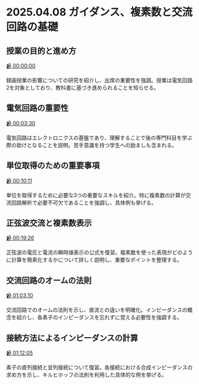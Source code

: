 # 2025.04.08 ガイダンス、複素数と交流回路の基礎

## 授業の目的と進め方

[:video_camera: 00:00:00](https://kosenjp.sharepoint.com/sites/039R73ESII/_layouts/15/embed.aspx?UniqueId=d04c620c-f40d-4ef4-91c7-2246e009207f&nav={"playbackOptions":{"startTimeInSeconds":0}})

録画授業の影響についての研究を紹介し、出席の重要性を強調。授業は電気回路2を対象としており、教科書に基づき進められることを知らせる。

## 電気回路の重要性

[:video_camera: 00:03:30](https://kosenjp.sharepoint.com/sites/039R73ESII/_layouts/15/embed.aspx?UniqueId=d04c620c-f40d-4ef4-91c7-2246e009207f&nav={"playbackOptions":{"startTimeInSeconds":210}})

電気回路はエレクトロニクスの基盤であり、理解することで後の専門科目を学ぶ際の助けとなることを説明。苦手意識を持つ学生への励ましも含まれる。

## 単位取得のための重要事項

[:video_camera: 00:10:11](https://kosenjp.sharepoint.com/sites/039R73ESII/_layouts/15/embed.aspx?UniqueId=d04c620c-f40d-4ef4-91c7-2246e009207f&nav={"playbackOptions":{"startTimeInSeconds":611}})

単位を取得するために必要な3つの重要なスキルを紹介。特に複素数の計算が交流回路解析で必要不可欠であることを強調し、具体例も挙げる。

## 正弦波交流と複素数表示

[:video_camera: 00:19:26](https://kosenjp.sharepoint.com/sites/039R73ESII/_layouts/15/embed.aspx?UniqueId=d04c620c-f40d-4ef4-91c7-2246e009207f&nav={"playbackOptions":{"startTimeInSeconds":1166}})

正弦波の電圧と電流の瞬時値表示の公式を復習。複素数を使った表現がどのように計算を簡素化するかについて詳しく説明し、重要なポイントを整理する。

## 交流回路のオームの法則

[:video_camera: 01:03:10](https://kosenjp.sharepoint.com/sites/039R73ESII/_layouts/15/embed.aspx?UniqueId=d04c620c-f40d-4ef4-91c7-2246e009207f&nav={"playbackOptions":{"startTimeInSeconds":3790}})

交流回路でのオームの法則を示し、直流との違いを明確化。インピーダンスの概念を紹介し、各素子のインピーダンスを忘れずに覚える必要性を強調する。

## 接続方法によるインピーダンスの計算

[:video_camera: 01:12:05](https://kosenjp.sharepoint.com/sites/039R73ESII/_layouts/15/embed.aspx?UniqueId=d04c620c-f40d-4ef4-91c7-2246e009207f&nav={"playbackOptions":{"startTimeInSeconds":4325}})

素子の直列接続と並列接続について復習。各接続における合成インピーダンスの求め方を示し、キルヒホッフの法則を利用した具体的な例を挙げる。



